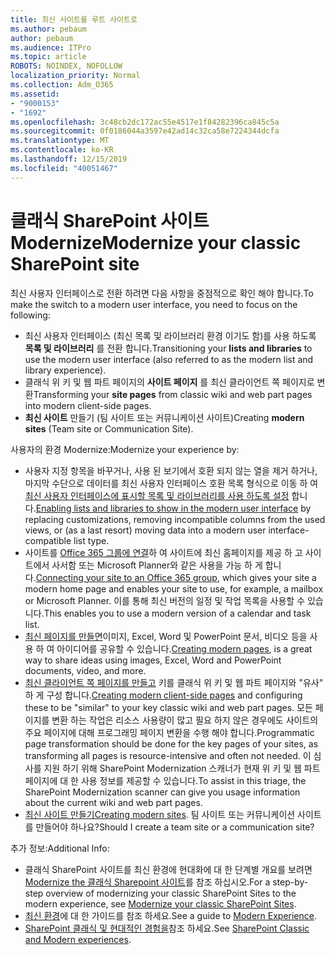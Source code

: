 ```yaml
---
title: 최신 사이트를 루트 사이트로
ms.author: pebaum
author: pebaum
ms.audience: ITPro
ms.topic: article
ROBOTS: NOINDEX, NOFOLLOW
localization_priority: Normal
ms.collection: Adm_O365
ms.assetid:
- "9000153"
- "1692"
ms.openlocfilehash: 3c48cb2dc172ac55e4517e1f84282396ca845c5a
ms.sourcegitcommit: 0f0186044a3597e42ad14c32ca58e7224344dcfa
ms.translationtype: MT
ms.contentlocale: ko-KR
ms.lasthandoff: 12/15/2019
ms.locfileid: "40051467"
---
```

# <a name="modernize-your-classic-sharepoint-site"></a><span data-ttu-id="3a3d4-102">클래식 SharePoint 사이트 Modernize</span><span class="sxs-lookup"><span data-stu-id="3a3d4-102">Modernize your classic SharePoint site</span></span>

<span data-ttu-id="3a3d4-103">최신 사용자 인터페이스로 전환 하려면 다음 사항을 중점적으로 확인 해야 합니다.</span><span class="sxs-lookup"><span data-stu-id="3a3d4-103">To make the switch to a modern user interface, you need to focus on the following:</span></span>

- <span data-ttu-id="3a3d4-104">최신 사용자 인터페이스 (최신 목록 및 라이브러리 환경 이기도 함)를 사용 하도록 **목록 및 라이브러리** 를 전환 합니다.</span><span class="sxs-lookup"><span data-stu-id="3a3d4-104">Transitioning your **lists and libraries** to use the modern user interface (also referred to as the modern list and library experience).</span></span>
- <span data-ttu-id="3a3d4-105">클래식 위 키 및 웹 파트 페이지의 **사이트 페이지** 를 최신 클라이언트 쪽 페이지로 변환</span><span class="sxs-lookup"><span data-stu-id="3a3d4-105">Transforming your **site pages** from classic wiki and web part pages into modern client-side pages.</span></span>
- <span data-ttu-id="3a3d4-106">**최신 사이트** 만들기 (팀 사이트 또는 커뮤니케이션 사이트)</span><span class="sxs-lookup"><span data-stu-id="3a3d4-106">Creating **modern sites** (Team site or Communication Site).</span></span>

<span data-ttu-id="3a3d4-107">사용자의 환경 Modernize:</span><span class="sxs-lookup"><span data-stu-id="3a3d4-107">Modernize your experience by:</span></span>
- <span data-ttu-id="3a3d4-108">사용자 지정 항목을 바꾸거나, 사용 된 보기에서 호환 되지 않는 열을 제거 하거나, 마지막 수단으로 데이터를 최신 사용자 인터페이스 호환 목록 형식으로 이동 하 여 [최신 사용자 인터페이스에 표시할 목록 및 라이브러리를 사용 하도록 설정](https://docs.microsoft.com/sharepoint/dev/transform/modernize-userinterface-lists-and-libraries) 합니다.</span><span class="sxs-lookup"><span data-stu-id="3a3d4-108">[Enabling lists and libraries to show in the modern user interface](https://docs.microsoft.com/sharepoint/dev/transform/modernize-userinterface-lists-and-libraries) by replacing customizations, removing incompatible columns from the used views, or (as a last resort) moving data into a modern user interface-compatible list type.</span></span>
- <span data-ttu-id="3a3d4-109">사이트를 [Office 365 그룹에 연결](https://docs.microsoft.com/sharepoint/dev/transform/modernize-connect-to-office365-group)하 여 사이트에 최신 홈페이지를 제공 하 고 사이트에서 사서함 또는 Microsoft Planner와 같은 사용을 가능 하 게 합니다.</span><span class="sxs-lookup"><span data-stu-id="3a3d4-109">[Connecting your site to an Office 365 group](https://docs.microsoft.com/sharepoint/dev/transform/modernize-connect-to-office365-group), which gives your site a modern home page and enables your site to use, for example, a mailbox or Microsoft Planner.</span></span> <span data-ttu-id="3a3d4-110">이를 통해 최신 버전의 일정 및 작업 목록을 사용할 수 있습니다.</span><span class="sxs-lookup"><span data-stu-id="3a3d4-110">This enables you to use a modern version of a calendar and task list.</span></span>
- <span data-ttu-id="3a3d4-111">[최신 페이지를 만들면](https://support.office.com/article/create-and-use-modern-pages-on-a-sharepoint-site-b3d46deb-27a6-4b1e-87b8-df851e503dec)이미지, Excel, Word 및 PowerPoint 문서, 비디오 등을 사용 하 여 아이디어를 공유할 수 있습니다.</span><span class="sxs-lookup"><span data-stu-id="3a3d4-111">[Creating modern pages](https://support.office.com/article/create-and-use-modern-pages-on-a-sharepoint-site-b3d46deb-27a6-4b1e-87b8-df851e503dec), is a great way to share ideas using images, Excel, Word and PowerPoint documents, video, and more.</span></span>
- <span data-ttu-id="3a3d4-112">[최신 클라이언트 쪽 페이지를 만들고](https://docs.microsoft.com/sharepoint/dev/transform/modernize-userinterface-site-pages) 키를 클래식 위 키 및 웹 파트 페이지와 "유사" 하 게 구성 합니다.</span><span class="sxs-lookup"><span data-stu-id="3a3d4-112">[Creating modern client-side pages](https://docs.microsoft.com/sharepoint/dev/transform/modernize-userinterface-site-pages) and configuring these to be "similar" to your key classic wiki and web part pages.</span></span> <span data-ttu-id="3a3d4-113">모든 페이지를 변환 하는 작업은 리소스 사용량이 많고 필요 하지 않은 경우에도 사이트의 주요 페이지에 대해 프로그래밍 페이지 변환을 수행 해야 합니다.</span><span class="sxs-lookup"><span data-stu-id="3a3d4-113">Programmatic page transformation should be done for the key pages of your sites, as transforming all pages is resource-intensive and often not needed.</span></span> <span data-ttu-id="3a3d4-114">이 심사를 지원 하기 위해 SharePoint Modernization 스캐너가 현재 위 키 및 웹 파트 페이지에 대 한 사용 정보를 제공할 수 있습니다.</span><span class="sxs-lookup"><span data-stu-id="3a3d4-114">To assist in this triage, the SharePoint Modernization scanner can give you usage information about the current wiki and web part pages.</span></span>
- <span data-ttu-id="3a3d4-115">[최신 사이트 만들기](https://support.office.com/article/create-a-team-site-in-sharepoint-ef10c1e7-15f3-42a3-98aa-b5972711777d)</span><span class="sxs-lookup"><span data-stu-id="3a3d4-115">[Creating modern sites](https://support.office.com/article/create-a-team-site-in-sharepoint-ef10c1e7-15f3-42a3-98aa-b5972711777d).</span></span> <span data-ttu-id="3a3d4-116">팀 사이트 또는 커뮤니케이션 사이트를 만들어야 하나요?</span><span class="sxs-lookup"><span data-stu-id="3a3d4-116">Should I create a team site or a communication site?</span></span>

<span data-ttu-id="3a3d4-117">추가 정보:</span><span class="sxs-lookup"><span data-stu-id="3a3d4-117">Additional Info:</span></span> 
- <span data-ttu-id="3a3d4-118">클래식 SharePoint 사이트를 최신 환경에 현대화에 대 한 단계별 개요를 보려면 [Modernize the 클래식 Sharepoint 사이트](https://docs.microsoft.com/sharepoint/dev/transform/modernize-classic-sites)를 참조 하십시오.</span><span class="sxs-lookup"><span data-stu-id="3a3d4-118">For a step-by-step overview of modernizing your classic SharePoint Sites to the modern experience, see [Modernize your classic SharePoint Sites](https://docs.microsoft.com/sharepoint/dev/transform/modernize-classic-sites).</span></span>
- <span data-ttu-id="3a3d4-119">[최신 환경](https://docs.microsoft.com/sharepoint/guide-to-sharepoint-modern-experience)에 대 한 가이드를 참조 하세요.</span><span class="sxs-lookup"><span data-stu-id="3a3d4-119">See a guide to [Modern Experience](https://docs.microsoft.com/sharepoint/guide-to-sharepoint-modern-experience).</span></span>
- <span data-ttu-id="3a3d4-120">[SharePoint 클래식 및 현대적인 경험을](https://support.office.com/article/sharepoint-classic-and-modern-experiences-5725c103-505d-4a6e-9350-300d3ec7d73f)참조 하세요.</span><span class="sxs-lookup"><span data-stu-id="3a3d4-120">See [SharePoint Classic and Modern experiences](https://support.office.com/article/sharepoint-classic-and-modern-experiences-5725c103-505d-4a6e-9350-300d3ec7d73f).</span></span> 




